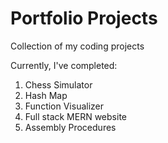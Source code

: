# Portfolio Projects

Collection of my coding projects

Currently, I've completed:

1. Chess Simulator
2. Hash Map
3. Function Visualizer
4. Full stack MERN website
5. Assembly Procedures
